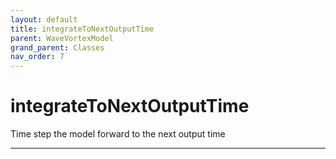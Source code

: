 ```yaml
---
layout: default
title: integrateToNextOutputTime
parent: WaveVortexModel
grand_parent: Classes
nav_order: 7
---
```


#  integrateToNextOutputTime

Time step the model forward to the next output time


---

